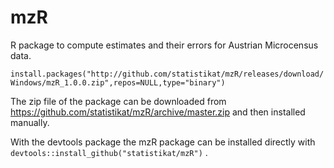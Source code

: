 # mzR
R package to compute estimates and their errors for Austrian Microcensus data.

`install.packages("http://github.com/statistikat/mzR/releases/download/Windows/mzR_1.0.0.zip",repos=NULL,type="binary")`


The zip file of the package can be downloaded from https://github.com/statistikat/mzR/archive/master.zip and then installed manually.

With the devtools package the mzR package can be installed directly with `devtools::install_github("statistikat/mzR")` .
